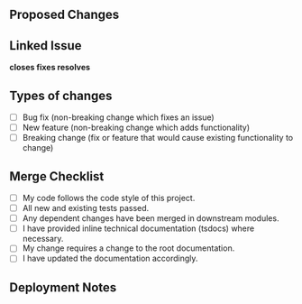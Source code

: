 ## Proposed Changes

<!--- A brief description of the changes that this PR introduces. -->

## Linked Issue

<!--- The PR closes, fixes, or resolves an issue. -->

**closes <issue number>**
**fixes <issue number>**
**resolves <issue number>**

## Types of changes

<!--- What types of changes does your code introduce? Put an `x` in all the boxes that apply: -->

-   [ ] Bug fix (non-breaking change which fixes an issue)
-   [ ] New feature (non-breaking change which adds functionality)
-   [ ] Breaking change (fix or feature that would cause existing functionality to change)

## Merge Checklist

<!--- Checklist of items that should be addressed or acknowledged before merging. -->

-   [ ] My code follows the code style of this project.
-   [ ] All new and existing tests passed.
-   [ ] Any dependent changes have been merged in downstream modules.
-   [ ] I have provided inline technical documentation (tsdocs) where necessary.
-   [ ] My change requires a change to the root documentation.
-   [ ] I have updated the documentation accordingly.

## Deployment Notes

<!--- Any special deployment steps that this PR introduces -->
